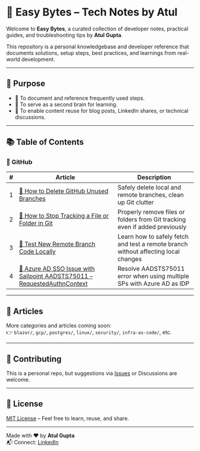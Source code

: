 # 📘 Easy Bytes – Tech Notes by Atul

Welcome to **Easy Bytes**, a curated collection of developer notes, practical guides, and troubleshooting tips by **Atul Gupta**.

This repository is a personal knowledgebase and developer reference that documents solutions, setup steps, best practices, and learnings from real-world development.

---

## 🧭 Purpose

- 📖 To document and reference frequently used steps.
- 🧠 To serve as a second brain for learning.
- 📣 To enable content reuse for blog posts, LinkedIn shares, or technical discussions.

---

## 📚 Table of Contents

### 🐙 GitHub

| # | Article | Description |
|--:|---------|-------------|
| 1 | [🧹 How to Delete GitHub Unused Branches](./docs/Github/delete-unsed-branched.md) | Safely delete local and remote branches, clean up Git clutter |
| 2 | [📁 How to Stop Tracking a File or Folder in Git](./docs/Github/StopGitTrackingSpecificFileFolder.md) | Properly remove files or folders from Git tracking even if added previously |
| 3 | [🌿 Test New Remote Branch Code Locally](./docs/Github/Test_New_Remote_Branch_Code_Locally.md) | Learn how to safely fetch and test a remote branch without affecting local changes |
| 4 | [🔐 Azure AD SSO Issue with Sailpoint AADSTS75011 – RequestedAuthnContext](./docs/Sailpoint/AzureAD-SAML-RequestedAuthnContext.md) | Resolve AADSTS75011 error when using multiple SPs with Azure AD as IDP |

---

## 📄 Articles

More categories and articles coming soon:  
👉 `blazor/`, `gcp/`, `postgres/`, `linux/`, `security/`, `infra-as-code/`, etc.

---

## 🤝 Contributing

This is a personal repo, but suggestions via [Issues](https://github.com/Trustiify/easy-bytes-tech-notes/issues) or Discussions are welcome.

---

## 📜 License

[MIT License](LICENSE) – Feel free to learn, reuse, and share.

---

Made with ❤️ by **Atul Gupta**  
📬 Connect: [LinkedIn](https://www.linkedin.com/in/atul-gupta-28339431/)
